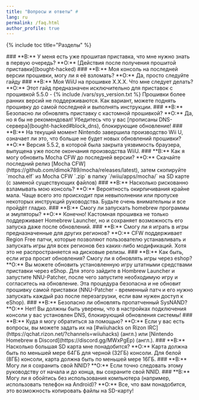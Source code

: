 ```yaml
---
title: "Вопросы и ответы" #
lang: ru
permalink: /faq.html
author_profile: true
---
```

{% include toc title="Разделы" %}

<a name="bought_hacked" />
### **В:** У меня есть уже прошитая приставка, что мне нужно знать в первую очередь?   
**О:** [Действия после получения прошитой приставки](bought-hacked)

<a name="faq_latestfw" />
### **В:** Моя консоль на последней версии прошивки, могу ли я её взломать?    
**О:** Да, просто следуйте гайду

<a name="faq_oldfw" />
### **В:** Моя WiiU на прошивке X.X.X. Что мне следует делать?    
**О:** Этот гайд предназначен исключительно для приставок с прошивкой 5.5.0 - {% include /vars/sys_version.txt %} Прошивки более ранних версий не поддерживаются. Как вариант, можете поднять прошивку до самой последней и выполнять инструкции.

<a name="faq_updatesysnand" />
### **В:** Безопасно ли обновлять приставку с кастомной прошивкой?    
**О:** Да, но я бы не рекомендовал! Убедитесь что у вас [прописаны DNS-сервера](bought-hacked#block_dns), блокирующие обновление!    
 
<a name="faq_updates" />
### **В:** На текущий момент Nintendo завершила производство Wii U, означает ли это, что больше не будет новых обновлений прошивки? 
**О:** Версия 5.5.2, в которой была закрыта уязвимость браузера, выпущена уже после окончания производства WiiU. 

<a name="faq_updatemocha" />
### **В:** Как я могу обновить Mocha CFW до последней версии?    
**О:** Скачайте последний релиз [Mocha CFW](https://github.com/dimok789/mocha/releases/latest), затем скопируйте `mocha.elf` из Mocha CFW `.zip` в папку `/wiiu/apps/mocha/` на SD карте (с заменой существующих файлов)

<a name="faq_risky" />
### **В:** Насколько рискованно взламывать мою консоль?    
**О:** Вероятность окирпичивания крайне мала. Чаще всего это происходит при невыполнении или пропуске некоторых инструкций руководства. Будьте очень внимательны и все пройдёт гладко. 

<a name="faq_homebrew" />
### **В:** Смогу ли запускать homebrew программы и эмуляторы?    
**О:** Конечно! Кастомная прошивка не только поддерживает Homebrew Launcher, но и сохраняет возможность его запуска даже после обновлений.

<a name="faq_regionfree" />
### **В:** Смогу ли я играть в игры предназначенные для других регионов?    
**О:** CFW поддерживает Region Free патчи, которые позволяют пользователю устанавливать и запускать игры для всех регионов без каких-либо модификаций. Хотя это не распространяется на дисковые релизы.

<a name="faq_updategames" />
### **В:** Как быть, если игра просит обновления? Смогу ли я обновлять игры через eshop?    
**О:** Вы можете обновить установленную игру штатными средствами приставки через eShop. Для этого зайдите в Hombrew Launcher и запустите NNU-Patcher, после чего запустите необходимую игру и согласитесь на обновление. Эта процедура безопасна и не обновит прошивку самой приставки (NNU-Patcher - временный патч и его нужно запускать каждый раз после перезагрузки, если вам нужен доступ к eShop).

<a name="faq_updates" />
### **В:** Безопасно ли обновлять пропатченный SysNAND?    
**О:** Нет! Вы должны быть уверены, что в настройках подключения консоли у вас установлен DNS, блокирующий обновления системы!

<a name="faq_support" />
### **В:** Куда я могу обратиться за помощью?    
**О:** Если у вас есть вопросы, вы можете задать их на [#wiiuhacks on Rizon IRC](https://qchat.rizon.net/?channels=wiiuhacks) (англ.) или [Nintendo Homebrew в Discord](https://discord.gg/MWxPgEp) (англ.).  

<a name="faq_sdsize" />
### **В:** Насколько большая SD карта мне понадобится?    
**О:** Карта должна быть по меньшей мере 64ГБ для черной (32ГБ) консоли. Для белой (8ГБ) консоли, карта должна быть по меньшей мере 16ГБ.

<a name="faq_NNID" />
### **В:** Могу ли я сохранить свой NNID?    
**О:** Если точно следовать этому руководству от начала и до конца, вы сохраните свой NNID.

<a name="faq_nopc" />
### **В:** Могу ли я обойтись без использования компьютера (например, использовать телефон на Android)?    
**О:** Все, что вам понадобится, это возможность копировать файлы на SD-карту!